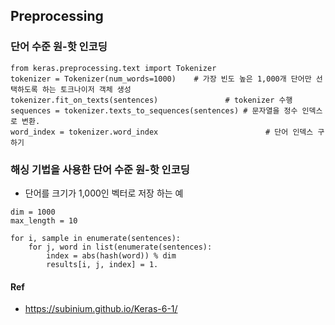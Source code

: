 ## Preprocessing

### 단어 수준 원-핫 인코딩
```
from keras.preprocessing.text import Tokenizer
tokenizer = Tokenizer(num_words=1000)    # 가장 빈도 높은 1,000개 단어만 선택하도록 하는 토크나이저 객체 생성
tokenizer.fit_on_texts(sentences)               # tokenizer 수행
sequences = tokenizer.texts_to_sequences(sentences) # 문자열을 정수 인덱스로 변환.
word_index = tokenizer.word_index                        # 단어 인덱스 구하기
```


### 해싱 기법을 사용한 단어 수준 원-핫 인코딩
- 단어를 크기가 1,000인 벡터로 저장 하는 예 
```
dim = 1000
max_length = 10

for i, sample in enumerate(sentences):
    for j, word in list(enumerate(sentences):
        index = abs(hash(word)) % dim
        results[i, j, index] = 1.

```


#### Ref
- https://subinium.github.io/Keras-6-1/